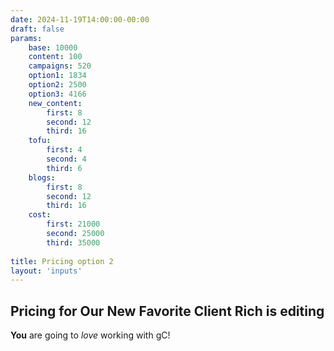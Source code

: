```yaml
---
date: 2024-11-19T14:00:00-00:00
draft: false
params:
    base: 10000
    content: 100
    campaigns: 520
    option1: 1834
    option2: 2500
    option3: 4166
    new_content: 
        first: 8
        second: 12
        third: 16
    tofu:
        first: 4
        second: 4
        third: 6
    blogs: 
        first: 8
        second: 12
        third: 16
    cost:
        first: 21000
        second: 25000
        third: 35000
    
title: Pricing option 2
layout: 'inputs'
---
```


## Pricing for Our New Favorite Client Rich is editing

**You** are going to *love* working with gC!
